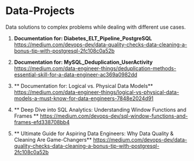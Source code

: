 # Data-Projects
Data solutions to complex problems while dealing with different use cases.

1. **Documentation for: Diabetes_ELT_Pipeline_PostgreSQL**
https://medium.com/devops-dev/data-quality-checks-data-cleaning-a-bonus-tip-with-postgresql-2fc108c0a52b

2. **Documentation for: MySQL_Deduplication_UserActivity**
https://medium.com/data-engineer-things/deduplication-methods-essential-skill-for-a-data-engineer-ac369a0982dd

3. ** Documentation for: Logical vs. Physical Data Models**
https://medium.com/data-engineer-things/logical-vs-physical-data-models-a-must-know-for-data-engineers-7848e2024d91

4. ** Deep Dive into SQL Analytics: Understanding Window Functions and Frames **
https://medium.com/devops-dev/sql-window-functions-and-frames-efd338708bb4

5. ** Ultimate Guide for Aspiring Data Engineers: Why Data Quality & Cleaning Are Game-Changers**
https://medium.com/devops-dev/data-quality-checks-data-cleaning-a-bonus-tip-with-postgresql-2fc108c0a52b

